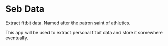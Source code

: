 # Seb Data
Extract fitbit data. Named after the patron saint of athletics.

This app will be used to extract personal fitbit data and store it somewhere eventually.
